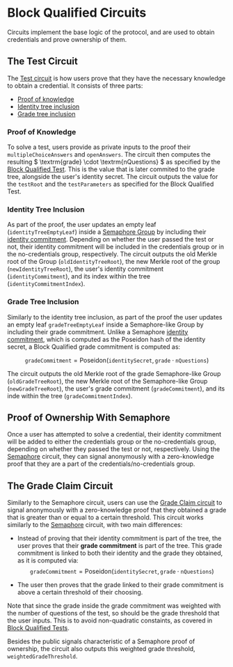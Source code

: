 # Block Qualified Circuits

Circuits implement the base logic of the protocol, and are used to obtain credentials and prove ownership of them.

## The Test Circuit
The [Test circuit](../../packages/circuits/circuits/test.circom) is how users prove that they have the necessary knowledge to obtain a credential. It consists of three parts:
- [Proof of knowledge](#proof-of-knowledge)
- [Identity tree inclusion](#identity-tree-inclusion)
- [Grade tree inclusion](#grade-tree-inclusion)

### Proof of Knowledge
To solve a test, users provide as private inputs to the proof their `multipleChoiceAnswers` and `openAnswers`. The circuit then computes the resulting 
$
    \textrm{grade} \cdot \textrm{nQuestions}
$ 
as specified by the [Block Qualified Test](block-qualified-tests.md). This is the value that is later commited to the grade tree, alongside the user's identity secret. The circuit outputs the value for the `testRoot` and the `testParameters` as specified for the Block Qualified Test.

### Identity Tree Inclusion
As part of the proof, the user updates an empty leaf (`identityTreeEmptyLeaf`) inside a [Semaphore Group](http://semaphore.appliedzkp.org/docs/guides/groups) by including their [identity commitment](http://semaphore.appliedzkp.org/docs/glossary#semaphore-identity). Depending on whether the user passed the test or not, their identity commitment will be included in the credentials group or in the no-credentials group, respectively. The circuit outputs the old Merkle root of the Group (`oldIdentityTreeRoot`), the new Merkle root of the group (`newIdentityTreeRoot`), the user's identity commitment (`identityCommitment`), and its index within the tree (`identityCommitmentIndex`).

### Grade Tree Inclusion
Similarly to the identity tree inclusion, as part of the proof the user updates an empty leaf `gradeTreeEmptyLeaf` inside a Semaphore-like Group by including their grade commitment. Unlike a Semaphore [identity commitment](http://semaphore.appliedzkp.org/docs/guides/identities#create-identities), which is computed as the Poseidon hash of the identity secret, a Block Qualified grade commitment is computed as:

$$
    \texttt{gradeCommitment} = \textrm{Poseidon}(\texttt{identitySecret}, \texttt{grade} \cdot \texttt{nQuestions})
$$

The circuit outputs the old Merkle root of the grade Semaphore-like Group (`oldGradeTreeRoot`), the new Merkle root of the Semaphore-like Group (`newGradeTreeRoot`), the user's grade commitment (`gradeCommitment`), and its inde within the tree (`gradeCommitmentIndex`).

## Proof of Ownership With Semaphore
Once a user has attempted to solve a credential, their identity commitment will be added to either the credentials group or the no-credentials group, depending on whether they passed the test or not, respectively. Using the [Semaphore](http://semaphore.appliedzkp.org/docs/technical-reference/circuits) circuit, they can signal anonymously with a zero-knowledge proof that they are a part of the credentials/no-credentials group.

## The Grade Claim Circuit
Similarly to the Semaphore circuit, users can use the [Grade Claim circuit](../../packages/circuits/circuits/grade_claim.circom) to signal anonymously with a zero-knowledge proof that they obtained a grade that is greater than or equal to a certain threshold. This circuit works similarly to the [Semaphore](http://semaphore.appliedzkp.org/docs/technical-reference/circuits) circuit, with two main differences:

- Instead of proving that their identity commitment is part of the tree, the user proves that their **grade commitment** is part of the tree. This grade commitment is linked to both their identity and the grade they obtained, as it is computed via: 
    $$
        \texttt{gradeCommitment} = \textrm{Poseidon}(\texttt{identitySecret}, \texttt{grade} \cdot \texttt{nQuestions})
    $$

- The user then proves that the grade linked to their grade commitment is above a certain threshold of their choosing.

Note that since the grade inside the grade commitment was weighted with the number of questions of the test, so should be the grade threshold that the user inputs. This is to avoid non-quadratic constaints, as covered in [Block Qualified Tests](block-qualified-tests.md).

Besides the public signals characteristic of a Semaphore proof of ownership, the circuit also outputs this weighted grade threshold, `weightedGradeThreshold`.
